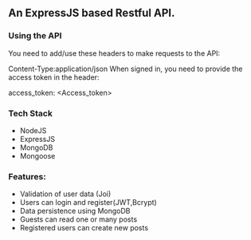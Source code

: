 ## An ExpressJS based Restful API.

### Using the API

You need to add/use these headers to make requests to the API:

Content-Type:application/json
When signed in, you need to provide the access token in the header:

access_token: <Access_token>

### Tech Stack

- NodeJS
- ExpressJS
- MongoDB
- Mongoose

### Features:

- Validation of user data (Joi)
- Users can login and register(JWT,Bcrypt)
- Data persistence using MongoDB
- Guests can read one or many posts
- Registered users can create new posts
